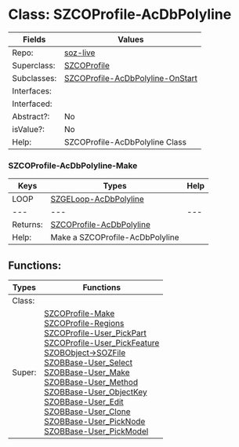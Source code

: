 
# Class:	SZCOProfile-AcDbPolyline

| Fields | Values |
| --------- | --------- |
| Repo: | [soz-live](/repos/soz-live.html) |
| Superclass: | [SZCOProfile](SZCOProfile.html) |
| Subclasses: | [SZCOProfile-AcDbPolyline-OnStart](SZCOProfile-AcDbPolyline-OnStart.html) |
| Interfaces: |  |
| Interfaced: |  |
| Abstract?: | No |
| isValue?: | No |
| Help: | SZCOProfile-AcDbPolyline Class |

### SZCOProfile-AcDbPolyline-Make

| Keys | Types | Help |
| --------- | --------- | --------- |
| LOOP | [SZGELoop-AcDbPolyline](SZGELoop-AcDbPolyline.html) |  |
| --- | --- | --- |
| Returns: | [SZCOProfile-AcDbPolyline](SZCOProfile-AcDbPolyline.html) |
| Help: | Make a SZCOProfile-AcDbPolyline |


## Functions:

| Types | Functions |
| --------- | --------- |
| Class: |  |
| Super: | [SZCOProfile-Make](SZCOProfile.html) <br> [SZCOProfile-Regions](SZCOProfile.html) <br> [SZCOProfile-User_PickPart](SZCOProfile.html) <br> [SZCOProfile-User_PickFeature](SZCOProfile.html) <br> [SZOBObject->SOZFile](SZOBObject.html) <br> [SZOBBase-User_Select](SZOBBase.html) <br> [SZOBBase-User_Make](SZOBBase.html) <br> [SZOBBase-User_Method](SZOBBase.html) <br> [SZOBBase-User_ObjectKey](SZOBBase.html) <br> [SZOBBase-User_Edit](SZOBBase.html) <br> [SZOBBase-User_Clone](SZOBBase.html) <br> [SZOBBase-User_PickNode](SZOBBase.html) <br> [SZOBBase-User_PickModel](SZOBBase.html) |


